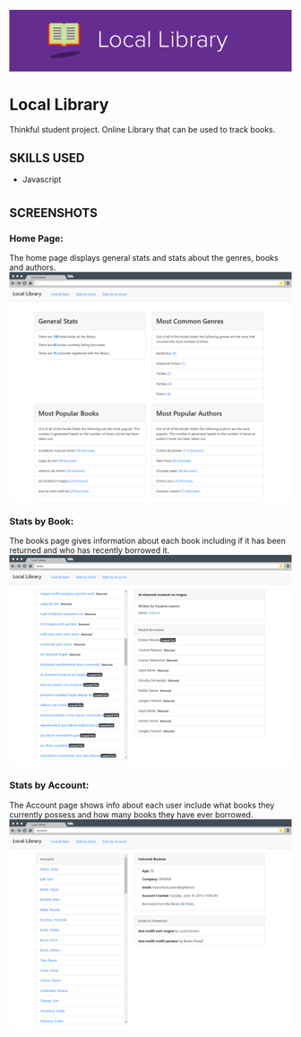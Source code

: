 ![Local Library](./public/src/readme/readme-header.png "Local Library")

#
# Local Library

Thinkful student project. Online Library that can be used to track books.

## SKILLS USED
* Javascript

#
## SCREENSHOTS

### Home Page:
The home page displays general stats and stats about the genres, books and authors.
![Home Page](./public/src/readme/scrn-sht-home.png)

### Stats by Book:
The books page gives information about each book including if it has been returned and who has recently borrowed it.
![Stats by Book](./public/src/readme/scrn-sht-books.png)

### Stats by Account:
The Account page shows info about each user include what books they currently possess and how many books they have ever borrowed.
![Stats by Account](./public/src/readme/scrn-sht-accounts.png)
